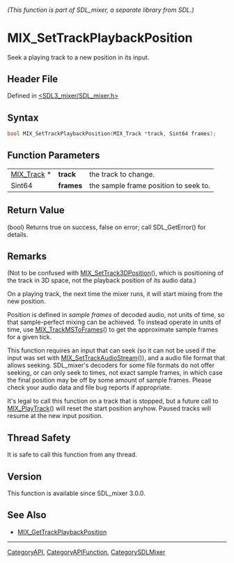 ###### (This function is part of SDL_mixer, a separate library from SDL.)
# MIX_SetTrackPlaybackPosition

Seek a playing track to a new position in its input.

## Header File

Defined in [<SDL3_mixer/SDL_mixer.h>](https://github.com/libsdl-org/SDL_mixer/blob/main/include/SDL3_mixer/SDL_mixer.h)

## Syntax

```c
bool MIX_SetTrackPlaybackPosition(MIX_Track *track, Sint64 frames);
```

## Function Parameters

|                          |            |                                       |
| ------------------------ | ---------- | ------------------------------------- |
| [MIX_Track](MIX_Track) * | **track**  | the track to change.                  |
| Sint64                   | **frames** | the sample frame position to seek to. |

## Return Value

(bool) Returns true on success, false on error; call SDL_GetError() for
details.

## Remarks

(Not to be confused with
[MIX_SetTrack3DPosition](MIX_SetTrack3DPosition)(), which is positioning of
the track in 3D space, not the playback position of its audio data.)

On a playing track, the next time the mixer runs, it will start mixing from
the new position.

Position is defined in _sample frames_ of decoded audio, not units of time,
so that sample-perfect mixing can be achieved. To instead operate in units
of time, use [MIX_TrackMSToFrames](MIX_TrackMSToFrames)() to get the
approximate sample frames for a given tick.

This function requires an input that can seek (so it can not be used if the
input was set with [MIX_SetTrackAudioStream](MIX_SetTrackAudioStream)()),
and a audio file format that allows seeking. SDL_mixer's decoders for some
file formats do not offer seeking, or can only seek to times, not exact
sample frames, in which case the final position may be off by some amount
of sample frames. Please check your audio data and file bug reports if
appropriate.

It's legal to call this function on a track that is stopped, but a future
call to [MIX_PlayTrack](MIX_PlayTrack)() will reset the start position
anyhow. Paused tracks will resume at the new input position.

## Thread Safety

It is safe to call this function from any thread.

## Version

This function is available since SDL_mixer 3.0.0.

## See Also

- [MIX_GetTrackPlaybackPosition](MIX_GetTrackPlaybackPosition)

----
[CategoryAPI](CategoryAPI), [CategoryAPIFunction](CategoryAPIFunction), [CategorySDLMixer](CategorySDLMixer)

